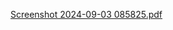 [Screenshot 2024-09-03 085825.pdf](https://github.com/user-attachments/files/16843221/Screenshot.2024-09-03.085825.pdf)
